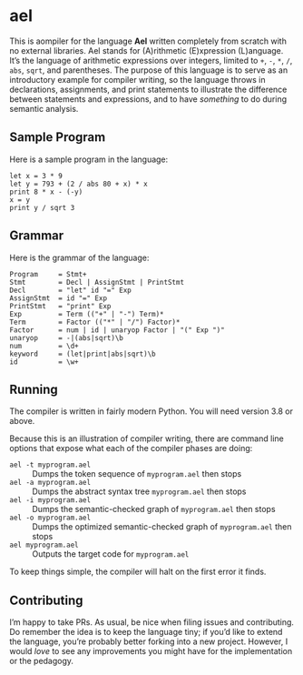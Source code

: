 # ael

This is aompiler for the language **Ael** written completely from scratch with no external libraries. Ael stands for (A)rithmetic (E)xpression (L)anguage. It’s the language of arithmetic expressions over integers, limited to `+`, `-`, `*`, `/`, `abs`, `sqrt`, and parentheses. The purpose of this language is to serve as an introductory example for compiler writing, so the language throws in declarations, assignments, and print statements to illustrate the difference between statements and expressions, and to have _something_ to do during semantic analysis.

## Sample Program

Here is a sample program in the language:

```
let x = 3 * 9
let y = 793 + (2 / abs 80 + x) * x
print 8 * x - (-y)
x = y
print y / sqrt 3
```

## Grammar

Here is the grammar of the language:

```
Program     = Stmt+
Stmt        = Decl | AssignStmt | PrintStmt
Decl        = "let" id "=" Exp
AssignStmt  = id "=" Exp
PrintStmt   = "print" Exp
Exp         = Term (("+" | "-") Term)*
Term        = Factor (("*" | "/") Factor)*
Factor      = num | id | unaryop Factor | "(" Exp ")"
unaryop     = -|(abs|sqrt)\b
num         = \d+
keyword     = (let|print|abs|sqrt)\b
id          = \w+
```

## Running

The compiler is written in fairly modern Python. You will need version 3.8 or above.

Because this is an illustration of compiler writing, there are command line options that expose what each of the compiler phases are doing:

<dl>
 <dt><code>ael -t myprogram.ael</code></dt>
<dd>Dumps the token sequence of <code>myprogram.ael</code> then stops</dd>

<dt><code>ael -a myprogram.ael</code></dt>
<dd>Dumps the abstract syntax tree <code>myprogram.ael</code> then stops</dd>

<dt><code>ael -i myprogram.ael</code></dt>
<dd>Dumps the semantic-checked graph of <code>myprogram.ael</code> then stops</dd>

<dt><code>ael -o myprogram.ael</code></dt>
<dd>Dumps the optimized semantic-checked graph of <code>myprogram.ael</code> then stops</dd>

<dt><code>ael myprogram.ael</code></dt>
<dd>Outputs the target code for <code>myprogram.ael</code></dd>
</dl>

To keep things simple, the compiler will halt on the first error it finds.

## Contributing

I’m happy to take PRs. As usual, be nice when filing issues and contributing. Do remember the idea is to keep the language tiny; if you’d like to extend the language, you’re probably better forking into a new project. However, I would _love_ to see any improvements you might have for the implementation or the pedagogy.

